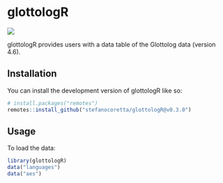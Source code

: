 
<!-- README.md is generated from README.Rmd. Please edit that file -->

# glottologR

<!-- badges: start -->

[![](https://img.shields.io/badge/devel%20version-0.3.0-orange.svg)](https://github.com/phonetisr)
<!-- badges: end -->

glottologR provides users with a data table of the Glottolog data
(version 4.6).

## Installation

You can install the development version of glottologR like so:

``` r
# install.packages("remotes")
remotes::install_github("stefanocoretta/glottologR@v0.3.0")
```

## Usage

To load the data:

``` r
library(glottologR)
data("languages")
data("aes")
```
